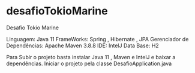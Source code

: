 # desafioTokioMarine
Desafio Tokio Marine

Linguagem: 
  Java 11
FrameWorks:
  Spring , Hibernate , JPA
Gerenciador de Dependências:
  Apache Maven 3.8.8
IDE:
  IntelJ 
Data Base: 
  H2

Para Subir o projeto basta instalar Java 11 , Maven e IntelJ e baixar a dependências.
Iniciar o projeto pela classe DesafioApplication.java
